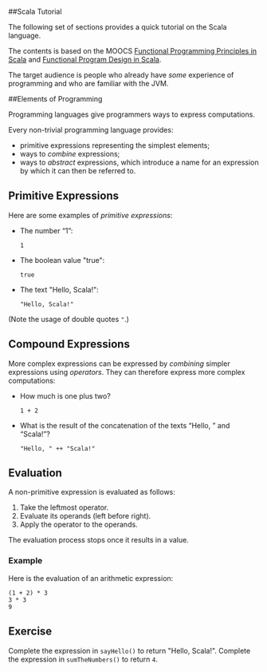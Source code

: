 
 ##Scala Tutorial

 The following set of sections provides a quick tutorial on the Scala language.

 The contents is based on the MOOCS [Functional Programming Principles in Scala](https://www.coursera.org/learn/progfun1/home)
 and [Functional Program Design in Scala](https://www.coursera.org/learn/progfun2/home).

 The target audience is people who already have *some* experience of programming and who are familiar with
 the JVM.

 ##Elements of Programming

 Programming languages give programmers ways to express computations.

 Every non-trivial programming language provides:

  - primitive expressions representing the simplest elements;
  - ways to *combine* expressions;
  - ways to *abstract* expressions, which introduce a name for an expression by which it can then be referred to.

 ## Primitive Expressions

 Here are some examples of *primitive expressions*:

  - The number “1”:

    `1`
 
  - The boolean value "true":

    `true`
 
  - The text "Hello, Scala!":

    `"Hello, Scala!"`
 
 (Note the usage of double quotes `"`.)

 ## Compound Expressions 

 More complex expressions can be expressed by *combining* simpler expressions
 using *operators*. They can therefore express more complex computations:

  - How much is one plus two?

    `1 + 2`
 
  - What is the result of the concatenation of the texts “Hello, ” and “Scala!”?

    `"Hello, " ++ "Scala!"`
 
 ## Evaluation 

 A non-primitive expression is evaluated as follows:

  1. Take the leftmost operator.
  2. Evaluate its operands (left before right).
  3. Apply the operator to the operands.

  The evaluation process stops once it results in a value.

 ### Example

 Here is the evaluation of an arithmetic expression:

    (1 + 2) * 3
    3 * 3
    9
 
 ## Exercise
 
Complete the expression in `sayHello()` to return "Hello, Scala!".
Complete the expression in `sumTheNumbers()` to return `4`.
